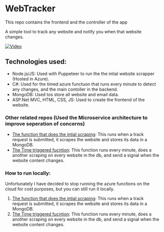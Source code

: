 # WebTracker

This repo contains the frontend and the controller of the app

A simple tool to track any website and notify you when that website changes.

[![Video](https://webpagetracker.blob.core.windows.net/pics/demothum.png)](https://youtu.be/uO2EfLAHSeg "Demo")

## Technologies used:
- Node.js/JS: Used with Puppeteer to run the the intial website scrapper (Hosted in Azure).
- C#: Used for the timed azure functuon that runs every minute to detect any changes, and the main contoller in the backend.
- MongoDB: Used tos store all website and email data.
- ASP.Net MVC, HTML, CSS, JS: Used to create the frontend of the website.

### Other related repos (Used the Microservice architecture to improve seperation of concerns)
- [The function that does the intial scraping](https://github.com/jawadjawid/trackerAutomation):
This runs when a track request is submitted, it scrapes the website and stores its data in a MongoDB.
- [The Time triggered fucntion](https://github.com/jawadjawid/webTrackerContinuousAzureFunc):
This function runs every minute, does a another scraping on every website in the db, and send a signal when the website content changes. 

### How to run locally:
Unfortunately I have decided to stop running the azure functions on the cloud for cost purposes, but you can still run it locally.
1. [The function that does the intial scraping](https://github.com/jawadjawid/trackerAutomation):
This runs when a track request is submitted, it scrapes the website and stores its data in a MongoDB.
2. [The Time triggered fucntion](https://github.com/jawadjawid/webTrackerContinuousAzureFunc):
This function runs every minute, does a another scraping on every website in the db, and send a signal when the website content changes.
